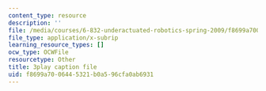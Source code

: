 ```yaml
---
content_type: resource
description: ''
file: /media/courses/6-832-underactuated-robotics-spring-2009/f8699a7006445321b0a596cfa0ab6931_xwgIkdBQku4.vtt
file_type: application/x-subrip
learning_resource_types: []
ocw_type: OCWFile
resourcetype: Other
title: 3play caption file
uid: f8699a70-0644-5321-b0a5-96cfa0ab6931
---
```


